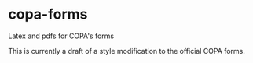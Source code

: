 # copa-forms
Latex and pdfs for COPA's forms

This is currently a draft of a style modification to the official COPA forms.
